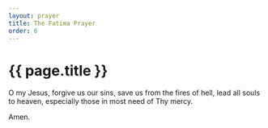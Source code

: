 ```yaml
---
layout: prayer
title: The Fatima Prayer
order: 6
---
```

# {{ page.title }}

O my Jesus,
forgive us our sins,
save us from the fires of hell,
lead all souls to heaven,
especially those in most need of Thy mercy.

Amen.
